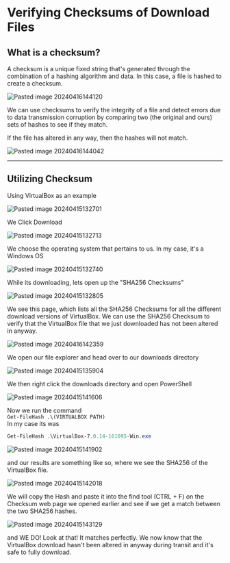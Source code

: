 # Verifying Checksums of Download Files


## What is a checksum?

A checksum is a unique fixed string that's generated through the combination of a hashing algorithm and data. In this case, a file is hashed to create a checksum. 

![Pasted image 20240416144120](https://github.com/AlexandraSchuch/alexandraschuch.github.io/assets/144488134/a0dcd505-fbea-44ca-85eb-78fb29ae57b0)

We can use checksums to verify the integrity of a file and detect errors due to data transmission corruption by comparing two (the original and ours) sets of hashes to see if they match. 

If the file has altered in any way, then the hashes will not match.

![Pasted image 20240416144042](https://github.com/AlexandraSchuch/alexandraschuch.github.io/assets/144488134/e577abc6-80a5-438b-bc74-7dd562a2b959)

***
## Utilizing Checksum

Using VirtualBox as an example

![Pasted image 20240415132701](https://github.com/AlexandraSchuch/alexandraschuch.github.io/assets/144488134/5bd0831b-14f4-487c-8c80-6ca5c662c038)

We Click Download

![Pasted image 20240415132713](https://github.com/AlexandraSchuch/alexandraschuch.github.io/assets/144488134/4712c857-e2f4-4ab8-abb5-7ec4ca285c6f)

We choose the operating system that pertains to us. In my case, it's a Windows OS 

![Pasted image 20240415132740](https://github.com/AlexandraSchuch/alexandraschuch.github.io/assets/144488134/a9baf301-70b5-4e25-b346-a24fb3a36e25)

While its downloading, lets open up the "SHA256 Checksums"

![Pasted image 20240415132805](https://github.com/AlexandraSchuch/alexandraschuch.github.io/assets/144488134/ba6fec09-4631-4707-acca-fc7b1785e1fa)

We see this page, which lists all the SHA256 Checksums for all the different download versions of VirtualBox. We can use the SHA256 Checksum to verify that the VirtualBox file that we just downloaded has not been altered in anyway.

![Pasted image 20240416142359](https://github.com/AlexandraSchuch/alexandraschuch.github.io/assets/144488134/6d8b16c5-6a60-4a6a-9f34-77e01e54cf2f)

We open our file explorer and head over to our downloads directory

![Pasted image 20240415135904](https://github.com/AlexandraSchuch/alexandraschuch.github.io/assets/144488134/cbd5a8a1-f9e4-44a1-8047-51686c19a254)

We then right click the downloads directory and open PowerShell

![Pasted image 20240415141606](https://github.com/AlexandraSchuch/alexandraschuch.github.io/assets/144488134/f7c76147-0895-44f3-b3e1-03539cba18c8)

Now we run the command 
<br>
`Get-FileHash .\(VIRTUALBOX PATH)`
<br> 
In my case its was

```Powershell
Get-FileHash .\VirtualBox-7.0.14-161095-Win.exe 
```
![Pasted image 20240415141902](https://github.com/AlexandraSchuch/alexandraschuch.github.io/assets/144488134/12e85150-2041-49de-b64e-5cd12d621583)

and our results are something like so, where we see the SHA256 of the VirtualBox file.

![Pasted image 20240415142018](https://github.com/AlexandraSchuch/alexandraschuch.github.io/assets/144488134/515dac9d-83e1-4c23-9a61-8dec92b8b9ee)

We will copy the Hash and paste it into the find tool (CTRL + F) on the Checksum web page we opened earlier and see if we get a match between the two SHA256 hashes.

![Pasted image 20240415143129](https://github.com/AlexandraSchuch/alexandraschuch.github.io/assets/144488134/c708e406-57d6-4703-a36f-138000ef47b6)

and WE DO! Look at that! It matches perfectly. We now know that the VirtualBox download hasn't been altered in anyway during transit and it's safe to fully download.
